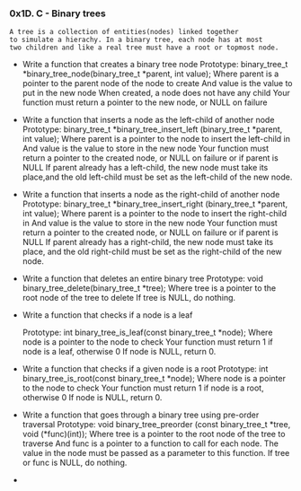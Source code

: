 ### 0x1D. C - Binary trees
    A tree is a collection of entities(nodes) linked together
    to simulate a hierachy. In a binary tree, each node has at most
    two children and like a real tree must have a root or topmost node.

- Write a function that creates a binary tree node
  Prototype: binary_tree_t *binary_tree_node(binary_tree_t *parent,
  int value);
  Where parent is a pointer to the parent node of the node to create
  And value is the value to put in the new node
  When created, a node does not have any child
  Your function must return a pointer to the new node, or NULL on
  failure

- Write a function that inserts a node as the left-child of another
  node
  Prototype: binary_tree_t *binary_tree_insert_left
  (binary_tree_t *parent, int value);
  Where parent is a pointer to the node to insert the left-child in
  And value is the value to store in the new node
  Your function must return a pointer to the created node, or NULL
  on failure or if parent is NULL
  If parent already has a left-child, the new node must take
  its place,and the old left-child must be set as the left-child
  of the new node.

- Write a function that inserts a node as the right-child of
  another node
  Prototype: binary_tree_t *binary_tree_insert_right
  (binary_tree_t *parent, int value);
  Where parent is a pointer to the node to insert the right-child in
  And value is the value to store in the new node
  Your function must return a pointer to the created node, or NULL
  on failure or if parent is NULL
  If parent already has a right-child, the new node must take its
  place, and the old right-child must be set as the right-child of
  the new node.

- Write a function that deletes an entire binary tree
  Prototype: void binary_tree_delete(binary_tree_t *tree);
  Where tree is a pointer to the root node of the tree to delete
  If tree is NULL, do nothing.

- Write a function that checks if a node is a leaf

  Prototype: int binary_tree_is_leaf(const binary_tree_t *node);
  Where node is a pointer to the node to check
  Your function must return 1 if node is a leaf, otherwise 0
  If node is NULL, return 0.

- Write a function that checks if a given node is a root
  Prototype: int binary_tree_is_root(const binary_tree_t *node);
  Where node is a pointer to the node to check
  Your function must return 1 if node is a root, otherwise 0
  If node is NULL, return 0.

- Write a function that goes through a binary tree using pre-order
  traversal
  Prototype: void binary_tree_preorder
  (const binary_tree_t *tree, void (*func)(int));
  Where tree is a pointer to the root node of the tree to traverse
  And func is a pointer to a function to call for each node. The
  value	in the node must be passed as a parameter to this function.
  If tree or func is NULL, do nothing.

- 